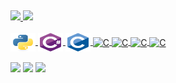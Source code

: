 ## 
<div align="left">
  <a href="https://github.com/asterd-og">
  <img height="180em" src="https://github-readme-stats.vercel.app/api?username=eduardsroch&show_icons=true&theme=dracula&include_all_commits=true&count_private=true"/>
  <img height="180em" src="https://github-readme-stats.vercel.app/api/top-langs/?username=eduardsroch&layout=compact&langs_count=7&theme=dracula"/>
</div>
<div style="display: inline_block"><br>
  <img align="center" alt="Python" height="30" width="40" src="https://raw.githubusercontent.com/devicons/devicon/master/icons/python/python-original.svg">
  <img align="center" alt="Csharp" height="30" width="40" src="https://raw.githubusercontent.com/devicons/devicon/master/icons/csharp/csharp-original.svg">
  <img align="center" alt="C" height="30" width="40" src="https://raw.githubusercontent.com/devicons/devicon/master/icons/c/c-original.svg">
  <img align="center" alt="C" height="30" width="40" src="https://icongr.am/devicon/css3-original.svg?size=128&color=currentColor">
  <img align="center" alt="C" height="30" width="40" src="https://icongr.am/devicon/html5-original.svg?size=128&color=currentColor">
  <img align="center" alt="C" height="30" width="40" src="https://icongr.am/devicon/javascript-original.svg?size=128&color=currentColor">
  <img align="center" alt="C" height="30" width="40" src="https://icongr.am/devicon/java-original.svg?size=128&color=currentColor">
  
</div>
<br>
<div>
<a href="https://instagram.com/eduardsroch" target="_blank"><img loading="lazy" src="https://img.shields.io/badge/-Instagram-%23E4405F?style=for-the-badge&logo=instagram&logoColor=white" target="_blank"></a>
<a href = "nixeodev@gmail.com"><img loading="lazy" src="https://img.shields.io/badge/Gmail-D14836?style=for-the-badge&logo=gmail&logoColor=white" target="_blank"></a>
<a href="https://www.linkedin.com/eduardsroch" target="_blank"><img loading="lazy" src="https://img.shields.io/badge/-LinkedIn-%230077B5?style=for-the-badge&logo=linkedin&logoColor=white" target="_blank"></a>   
</div>
